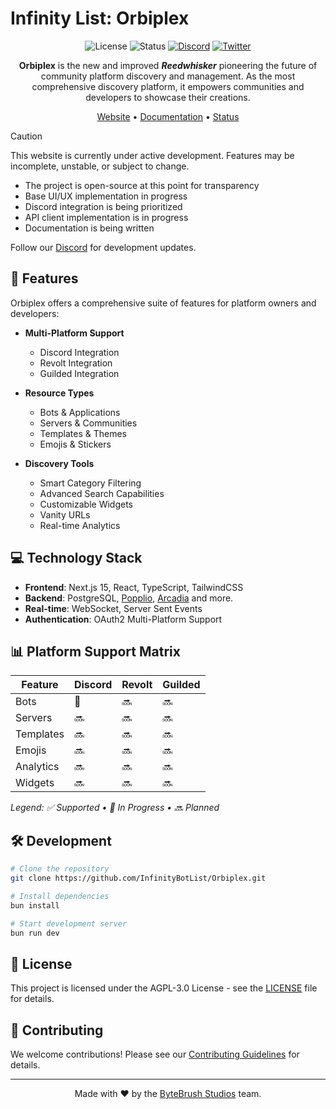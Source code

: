 # Infinity List: Orbiplex

<div align="center">

![License](https://img.shields.io/badge/license-AGPL--3.0-blue.svg)
![Status](https://img.shields.io/badge/status-unreleased-orange.svg)
[![Discord](https://img.shields.io/discord/758641373074423808?color=5865F2&logo=discord&logoColor=white)](https://discord.gg/ae6wpKqApt)
[![Twitter](https://img.shields.io/badge/Twitter-Follow-1DA1F2?logo=twitter)](https://twitter.com/InfinityBotList)

**Orbiplex** is the new and improved **_Reedwhisker_** pioneering the future of community platform discovery and management. As the most comprehensive discovery platform, it empowers communities and developers to showcase their creations.

[Website](https://infinitybots.gg) • [Documentation](https://docs.infinitybots.gg) • [Status](https://status.botlist.site)

</div>

> [!CAUTION]
> This website is currently under active development. Features may be incomplete, unstable, or subject to change.
>
> - The project is open-source at this point for transparency
> - Base UI/UX implementation in progress
> - Discord integration is being prioritized
> - API client implementation is in progress
> - Documentation is being written
>
> Follow our [Discord](https://discord.gg/ae6wpKqApt) for development updates.

## 🚀 Features

Orbiplex offers a comprehensive suite of features for platform owners and developers:

- **Multi-Platform Support**

    - Discord Integration
    - Revolt Integration
    - Guilded Integration

- **Resource Types**

    - Bots & Applications
    - Servers & Communities
    - Templates & Themes
    - Emojis & Stickers

- **Discovery Tools**
    - Smart Category Filtering
    - Advanced Search Capabilities
    - Customizable Widgets
    - Vanity URLs
    - Real-time Analytics

## 💻 Technology Stack

- **Frontend**: Next.js 15, React, TypeScript, TailwindCSS
- **Backend**: PostgreSQL, [Popplio](https://github.com/InfinityBotList/Popplio), [Arcadia](https://github.com/InfinityBotList/Arcadia) and more.
- **Real-time**: WebSocket, Server Sent Events
- **Authentication**: OAuth2 Multi-Platform Support

## 📊 Platform Support Matrix

| Feature   | Discord | Revolt | Guilded |
| --------- | ------- | ------ | ------- |
| Bots      | 🔄      | 🔜     | 🔜      |
| Servers   | 🔜      | 🔜     | 🔜      |
| Templates | 🔜      | 🔜     | 🔜      |
| Emojis    | 🔜      | 🔜     | 🔜      |
| Analytics | 🔜      | 🔜     | 🔜      |
| Widgets   | 🔜      | 🔜     | 🔜      |

_Legend: ✅ Supported • 🔄 In Progress • 🔜 Planned_

## 🛠️ Development

```bash
# Clone the repository
git clone https://github.com/InfinityBotList/Orbiplex.git

# Install dependencies
bun install

# Start development server
bun run dev
```

## 📜 License

This project is licensed under the AGPL-3.0 License - see the [LICENSE](LICENSE) file for details.

## 🤝 Contributing

We welcome contributions! Please see our [Contributing Guidelines](CONTRIBUTING.md) for details.

---

<div align="center">

Made with ❤️ by the [ByteBrush Studios](https://bytebrush.dev) team.

</div>
